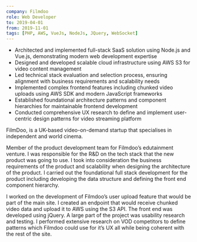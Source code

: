 ```yaml
---
company: Filmdoo
role: Web Developer
to: 2019-04-01
from: 2019-11-01
tags: [PHP, AWS, VueJs, NodeJs, JQuery, WebSocket]
---
```


<!--action-points-->

- Architected and implemented full-stack SaaS solution using Node.js and Vue.js, demonstrating modern web development expertise
- Designed and developed scalable cloud infrastructure using AWS S3 for video content management
- Led technical stack evaluation and selection process, ensuring alignment with business requirements and scalability needs
- Implemented complex frontend features including chunked video uploads using AWS SDK and modern JavaScript frameworks
- Established foundational architecture patterns and component hierarchies for maintainable frontend development
- Conducted comprehensive UX research to define and implement user-centric design patterns for video streaming platform

<!--full-description-->

FilmDoo, is a UK-based video-on-demand startup that specialises in independent and world cinema.

Member of the product development team for Filmdoo’s edutainment venture. I was responsible for the R&D on the tech stack that the new product was going to use. I took into consideration the business requirements of the product and scalability when designing the architecture of the product. I carried out the foundational full stack development for the product including developing the data structure and defining the front end component hierarchy.

I worked on the development of Filmdoo’s user upload feature that would be part of the main site. I created an endpoint that would receive chunked video data and upload it to AWS using the S3 API. The front end was developed using jQuery. A large part of the project was usability research and testing. I performed extensive research on VOD competitors to define patterns which Filmdoo could use for it’s UX all while being coherent with the rest of the site.
